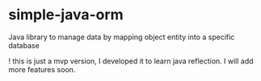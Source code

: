 # simple-java-orm

Java library to manage data by mapping object entity into a specific database

! this is just a mvp version, I developed it to learn java reflection. I will add more features soon.
